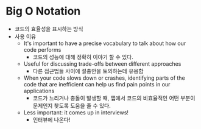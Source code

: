 # Big O Notation
- 코드의 효율성을 표시하는 방식
- 사용 이유
    - It's important to have a precise vocabulary to talk about how our code performs
        - 코드의 성능에 대해 정확히 이야기 할 수 있다.
    - Useful for discussing trade-offs between different approaches
        - 다른 접근법들 사이에 절충안을 토의하는데 유용함
    - When your code slows down or crashes, identifying parts of the code that are inefficient can help us find pain points in our applications
        - 코드가 느리거나 충돌이 발생할 때, 앱에서 코드의 비효율적인 어떤 부분이 문제인지 찾도록 도움을 줄 수 있다.
    - Less important: it comes up in interviews!
        - 인터뷰에 나온다!
